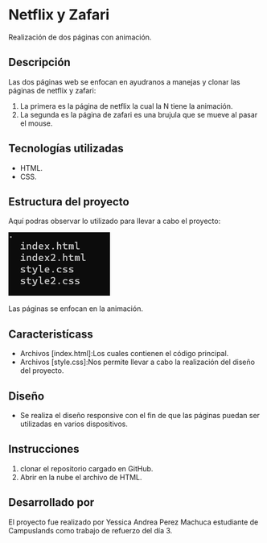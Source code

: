 # Netflix y Zafari
Realización de dos páginas con animación.

## Descripción
Las dos páginas web se enfocan en ayudranos a manejas y clonar las páginas de netflix y zafari:

1. La primera es la página de netflix la cual la N tiene la animación.
2. La segunda es la página de zafari es una brujula que se mueve al pasar el mouse.

## Tecnologías utilizadas
* HTML.
* CSS.

## Estructura del proyecto

Aquí podras observar lo utilizado para llevar a cabo el proyecto:

![Estructura del proyecto en CMD](index-1.png)

Las páginas se enfocan en la animación.

## Caracteristícass
* Archivos [index.html]:Los cuales contienen el código principal.
* Archivos [style.css]:Nos permite llevar a cabo la realización del diseño del proyecto.

## Diseño
* Se realiza el diseño responsive con el fin de que las páginas puedan ser utilizadas en varios dispositivos.

## Instrucciones
1. clonar el repositorio cargado en GitHub.
2. Abrir en la nube el archivo de HTML. 

## Desarrollado por
El proyecto fue realizado por Yessica Andrea Perez Machuca estudiante de Campuslands como trabajo de refuerzo del día 3.